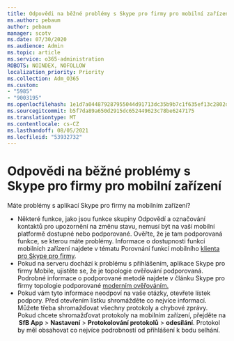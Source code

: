 ```yaml
---
title: Odpovědi na běžné problémy s Skype pro firmy pro mobilní zařízení
ms.author: pebaum
author: pebaum
manager: scotv
ms.date: 07/30/2020
ms.audience: Admin
ms.topic: article
ms.service: o365-administration
ROBOTS: NOINDEX, NOFOLLOW
localization_priority: Priority
ms.collection: Adm_O365
ms.custom:
- "5985"
- "9003195"
ms.openlocfilehash: 1e1d7a044879287955044d91713dc35b9b7c1f635ef13c2802dbb09a36058442
ms.sourcegitcommit: b5f7da89a650d2915dc652449623c78be6247175
ms.translationtype: MT
ms.contentlocale: cs-CZ
ms.lasthandoff: 08/05/2021
ms.locfileid: "53932732"
---
```

# <a name="answers-to-common-issues-with-skype-for-business-for-mobile"></a>Odpovědi na běžné problémy s Skype pro firmy pro mobilní zařízení

Máte problémy s aplikací Skype pro firmy na mobilním zařízení?

- Některé funkce, jako jsou funkce skupiny Odpovědí a označování kontaktů pro upozornění na změnu stavu, nemusí být na vaší mobilní platformě dostupné nebo podporované. Ověřte, že je tam podporovaná funkce, se kterou máte problémy. Informace o dostupnosti funkcí mobilních zařízení najdete v tématu Porovnání funkcí mobilního [klienta pro Skype pro firmy](https://technet.microsoft.com/library/Dn951412.aspx).
- Pokud na serveru dochází k problému s přihlášením, aplikace Skype pro firmy Mobile, ujistěte se, že je topologie ověřování podporovaná. Podrobné informace o podporované metodě najdete v článku Skype pro firmy topologie podporované [moderním ověřováním.](https://docs.microsoft.com/skypeforbusiness/plan-your-deployment/modern-authentication/topologies-supported)  
- Pokud vám tyto informace neodpoví na vaše otázky, otevřete lístek podpory. Před otevřením lístku shromážděte co nejvíce informací. Můžete třeba shromažďovat všechny protokoly a chybové zprávy. Pokud chcete shromažďovat protokoly na mobilním zařízení, přejděte na  **SfB App** >   **Nastavení**  >   **Protokolování protokolů**  >   **odesílání**. Protokol by měl obsahovat co nejvíce podrobností od přihlášení k bodu selhání.
